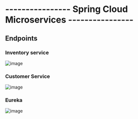 # ---------------- Spring Cloud Microservices ----------------
## Endpoints
### Inventory service
![image](https://user-images.githubusercontent.com/62290643/199279561-8a0685cb-f8a5-4b23-9d6c-889a20a49fe7.png)
### Customer Service
![image](https://user-images.githubusercontent.com/62290643/199280713-d61fec69-b2e3-4028-aa52-75219e92c1bc.png)
### Eureka
![image](https://user-images.githubusercontent.com/62290643/199278862-a4d5ebf6-dd3f-4fc1-8bc4-6a5213e14cdf.png)

